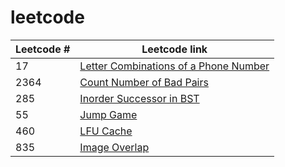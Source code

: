 # leetcode
| Leetcode # | Leetcode link |
| --- | --- |
| 17 | [Letter Combinations of a Phone Number](https://leetcode.com/problems/letter-combinations-of-a-phone-number/) |
| 2364 | [Count Number of Bad Pairs](https://leetcode.com/problems/count-number-of-bad-pairs/) |
| 285 | [Inorder Successor in BST](https://leetcode.com/problems/inorder-successor-in-bst/) |
| 55 | [Jump Game](https://leetcode.com/problems/jump-game/) |
| 460 | [LFU Cache](https://leetcode.com/problems/lfu-cache/) |
| 835 | [Image Overlap](https://leetcode.com/problems/image-overlap/) |
